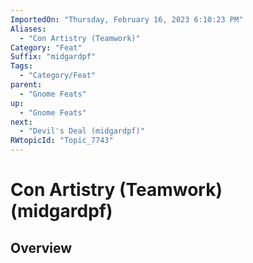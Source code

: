 ```yaml
---
ImportedOn: "Thursday, February 16, 2023 6:10:23 PM"
Aliases:
  - "Con Artistry (Teamwork)"
Category: "Feat"
Suffix: "midgardpf"
Tags:
  - "Category/Feat"
parent:
  - "Gnome Feats"
up:
  - "Gnome Feats"
next:
  - "Devil's Deal (midgardpf)"
RWtopicId: "Topic_7743"
---
```

# Con Artistry (Teamwork) (midgardpf)
## Overview
